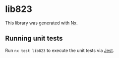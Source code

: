 # lib823

This library was generated with [Nx](https://nx.dev).

## Running unit tests

Run `nx test lib823` to execute the unit tests via [Jest](https://jestjs.io).
